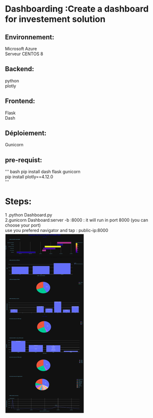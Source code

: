 # Dashboarding :Create a dashboard for investement solution
## Environnement:
Microsoft Azure <br />
Serveur CENTOS 8 <br />
## Backend:
  python <br />
  plotly <br />
## Frontend:
Flask <br />
Dash  <br />
## Déploiement:
Gunicorn <br />
## pre-requist:
''' bash
pip install dash flask gunicorn <br />
pip install plotly==4.12.0 <br />
'''
# Steps:
1 .python Dashboard.py <br />
2.gunicorn Dashboard:server -b :8000 : it will run in port 8000 (you can choose your port) <br />
use you prefered navigator and tap : public-ip:8000 <br />
![alt text](dash.png)
